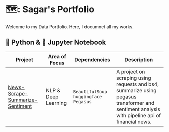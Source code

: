 # 🗺️: Sagar's Portfolio

Welcome to my Data Portfolio. Here, I documnet all my works.

## 🐍 Python &  📙 Jupyter Notebook

| Project | Area of Focus | Dependencies | Description |
|---|---|---|---|
| [News-Scrape-Summarize-Sentiment](https://github.com/skadoozy/News-Scrape-Summarize-Sentiment) | NLP & Deep Learning | `BeautifulSoup` `huggingface` `Pegasus` | A project on scraping using requests and bs4, summarize using pegasus transformer and sentiment analysis with pipeline api of financial news. |
